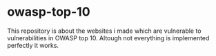 # owasp-top-10

This repository is about the websites i made which are vulnerable to vulnerabilities in OWASP top 10.
Altough not everything is implemented perfectly it works.
